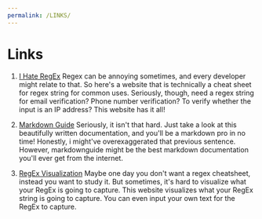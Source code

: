 ```yaml
---
permalink: /LINKS/
---
```


# Links

1. [I Hate RegEx](https://ihateregex.io/)
Regex can be annoying sometimes, and every developer might relate to
that. So here's a website that is technically a cheat sheet for regex
string for common uses. Seriously, though, need a regex string for email
verification? Phone number verification? To verify whether the input is
an IP address? This website has it all!

2. [Markdown Guide](https://www.markdownguide.org/basic-syntax/)
Seriously, it isn't that hard. Just take a look at this beautifully
written documentation, and you'll be a markdown pro in no time!
Honestly, i might've overexaggerated that previous sentence. However,
markdownguide might be the best markdown documentation you'll ever get
from the internet.

3. [RegEx Visualization](https://regexr.com/)
Maybe one day you don't want a regex cheatsheet, instead you want to
study it. But sometimes, it's hard to visualize what your RegEx is going
to capture. This website visualizes what your RegEx string is going to
capture. You can even input your own text for the RegEx to capture.
